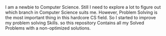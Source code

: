 I am a newbie to Computer Science. Still I need to explore a lot to figure out which branch in Computer Science suits me. However, Problem Solving is the most important thing in this hardcore CS field. So I started to improve my problem solving Skills. so this repository Contains all my Solved Problems with a non-optimized solutions.
